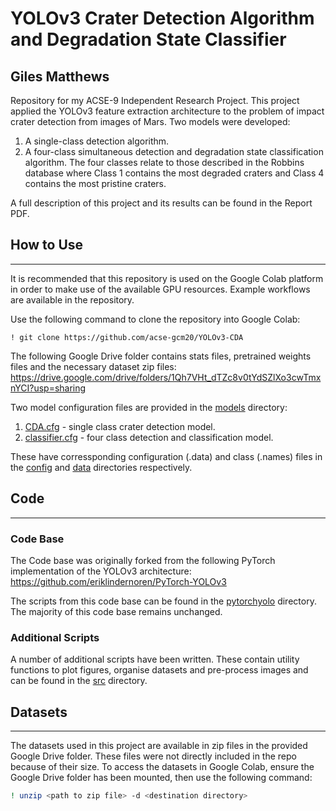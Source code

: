 # YOLOv3 Crater Detection Algorithm and Degradation State Classifier
## Giles Matthews

Repository for my ACSE-9 Independent Research Project. This project applied the YOLOv3 feature extraction architecture to the problem of impact crater detection from images of Mars. Two models were developed: 

1. A single-class detection algorithm.
2. A four-class simultaneous detection and degradation state classification algorithm. The four classes relate to those described in the Robbins database where Class 1 contains the most degraded craters and Class 4 contains the most pristine craters.

A full description of this project and its results can be found in the Report PDF.
## How to Use
---
It is recommended that this repository is used on the Google Colab platform in order to make use of the available GPU resources. Example workflows are available in the repository.

Use the following command to clone the repository into Google Colab:

```
! git clone https://github.com/acse-gcm20/YOLOv3-CDA
```

The following Google Drive folder contains stats files, pretrained weights files and the necessary dataset zip files:
https://drive.google.com/drive/folders/1Qh7VHt_dTZc8v0tYdSZlXo3cwTmxnYCI?usp=sharing

Two model configuration files are provided in the [models](https://github.com/acse-gcm20/YOLOv3-CDA/tree/master/models) directory:

1. [CDA.cfg](https://github.com/acse-gcm20/YOLOv3-CDA/blob/master/CDA.cfg) - single class crater detection model.
2. [classifier.cfg](https://github.com/acse-gcm20/YOLOv3-CDA/blob/master/classifier.cfg) - four class detection and classification model.

These have corressponding configuration (.data) and class (.names) files in the [config](https://github.com/acse-gcm20/YOLOv3-CDA/tree/master/config) and [data](https://github.com/acse-gcm20/YOLOv3-CDA/tree/master/data) directories respectively.

## Code 
---
### Code Base
The Code base was originally forked from the following PyTorch implementation of the YOLOv3 architecture: https://github.com/eriklindernoren/PyTorch-YOLOv3

The scripts from this code base can be found in the [pytorchyolo](https://github.com/acse-gcm20/YOLOv3-CDA/tree/master/pytorchyolo) directory. The majority of this code base remains unchanged.

### Additional Scripts
A number of additional scripts have been written. These contain utility functions to plot figures, organise datasets and pre-process images and can be found in the [src](https://github.com/acse-gcm20/YOLOv3-CDA/tree/master/src) directory.

## Datasets
---
The datasets used in this project are available in zip files in the provided Google Drive folder. These files were not directly included in the repo because of their size. To access the datasets in Google Colab, ensure the Google Drive folder has been mounted, then use the following command:

```bash
! unzip <path to zip file> -d <destination directory> 
```

